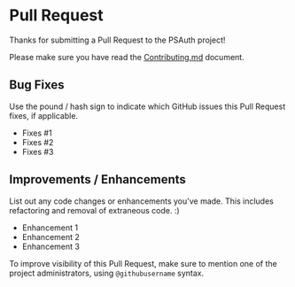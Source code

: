 # Pull Request

Thanks for submitting a Pull Request to the PSAuth project!

Please make sure you have read the [Contributing.md](\.github\CONTRIBUTING.md) document.

## Bug Fixes

Use the pound / hash sign to indicate which GitHub issues this Pull Request fixes, if applicable.

- Fixes #1
- Fixes #2
- Fixes #3

## Improvements / Enhancements

List out any code changes or enhancements you've made. This includes refactoring and removal of extraneous code. :)

- Enhancement 1
- Enhancement 2
- Enhancement 3

To improve visibility of this Pull Request, make sure to mention one of the project administrators, using `@githubusername` syntax.
